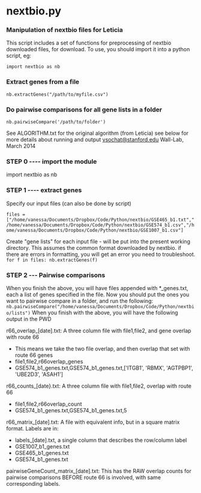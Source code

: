 # nextbio.py  
### Manipulation of nextbio files for Leticia

This script includes a set of functions for preprocessing of nextbio downloaded files, for download.  To use, you should import it into a python script, eg:

`import nextbio as nb`

### Extract genes from a file
`nb.extractGenes("/path/to/myfile.csv")`

### Do pairwise comparisons for all gene lists in a folder
`nb.pairwiseCompare('/path/to/folder')`

See ALGORITHM.txt for the original algorithm (from Leticia) 
see below for more details about running and output
vsochat@stanford.edu
Wall-Lab, March 2014


### STEP 0 ---- import the module
import nextbio as nb


### STEP 1 ---- extract genes

Specify our input files (can also be done by script)

`files = ["/home/vanessa/Documents/Dropbox/Code/Python/nextbio/GSE465_b1.txt","/home/vanessa/Documents/Dropbox/Code/Python/nextbio/GSE574_b1.csv","/home/vanessa/Documents/Dropbox/Code/Python/nextbio/GSE1007_b1.csv"]`

Create "gene lists" for each input file - will be put into the present working directory. This assumes the common format downloaded by nextbio.  if there are errors in formatting, you will get an error you need to troubleshoot.
`for f in files: nb.extractGenes(f)`

### STEP 2 --- Pairwise comparisons
When you finish the above, you will have files appended with *_genes.txt, each a list of genes specified in the file.  Now you should put the ones you want to pairwise compare in a folder, and run the following:
`nb.pairwiseCompare("/home/vanessa/Documents/Dropbox/Code/Python/nextbio/lists")`
When you finish with the above, you will have the following output in the PWD

r66_overlap_[date].txt: A three column file with file1,file2, and gene overlap with route 66
* This means we take the two file overlap, and then overlap that set with route 66 genes
* file1,file2,r66overlap_genes
* GSE574_b1_genes.txt,GSE574_b1_genes.txt,['ITGB1', 'RBMX', 'AGTPBP1', 'UBE2D3', 'ASAH1']

r66_counts_[date}.txt: A three column file with file1,file2, overlap with route 66
* file1,file2,r66overlap_count
* GSE574_b1_genes.txt,GSE574_b1_genes.txt,5

r66_matrix_[date].txt: A file with equivalent info, but in a square matrix format.  Labels are in:
* labels_[date].txt, a single column that describes the row/column label
* GSE1007_b1_genes.txt
* GSE465_b1_genes.txt
* GSE574_b1_genes.txt

pairwiseGeneCount_matrix_[date].txt:  This has the RAW overlap counts for pairwise comparisons BEFORE route 66 is involved, with same corresponding labels.
